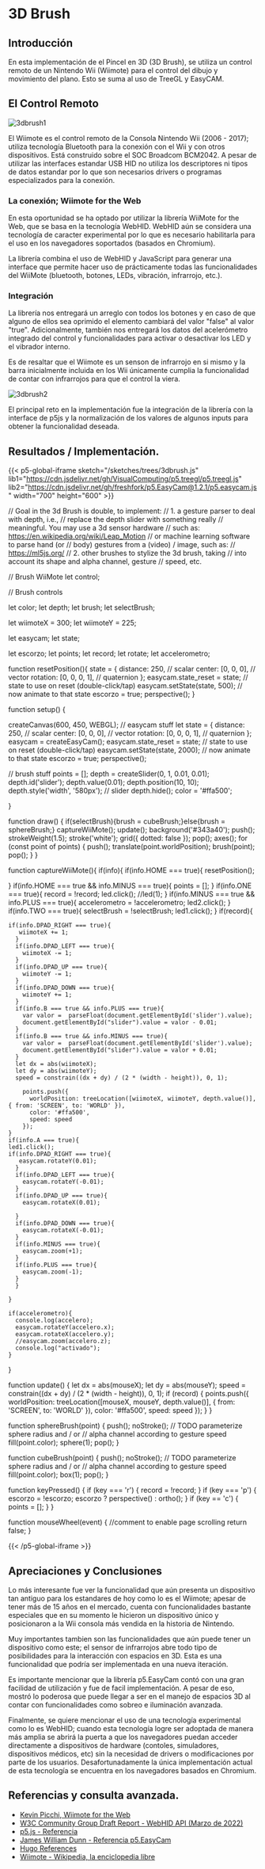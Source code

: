 # 3D Brush

## Introducción

En esta implementación de el Pincel en 3D (3D Brush), se utiliza un control remoto de un Nintendo Wii (Wiimote) para el control del dibujo y movimiento del plano. Esto se suma al uso de TreeGL y EasyCAM.

## El Control Remoto

![3dbrush1](https://i.blogs.es/8ba955/fundawii/450_1000.jpg)

El Wiimote es el control remoto de la Consola Nintendo Wii (2006 - 2017); utiliza tecnología Bluetooth para la conexión con el Wii y con otros dispositivos. Está construido sobre el SOC Broadcom BCM2042. A pesar de utilizar las interfaces estandar USB HID no utiliza los descriptores ni tipos de datos estandar por lo que son necesarios drivers o programas especializados para la conexión.

### La conexión; Wiimote for the Web

En esta oportunidad se ha optado por utilizar la librería WiiMote for the Web, que se basa en la tecnología WebHID. WebHID aún se considera una tecnología de caracter experimental por lo que es necesario habilitarla para el uso en los navegadores soportados (basados en Chromium).

La librería combina el uso de WebHID y JavaScript para generar una interface que permite hacer uso de prácticamente todas las funcionalidades del WiiMote (bluetooth, botones, LEDs, vibración, infrarrojo, etc.).

### Integración

La librería nos entregará un arreglo con todos los botones y en caso de que alguno de ellos sea oprimido el elemento cambiará del valor "false" al valor "true". Adicionalmente, también nos entregará los datos del acelerómetro integrado del control y funcionalidades para activar o desactivar los LED y el vibrador interno.

Es de resaltar que el Wiimote es un senson de infrarrojo en si mismo y la barra inicialmente incluida en los Wii únicamente cumplia la funcionalidad de contar con infrarrojos para que el control la viera.

![3dbrush2](https://upload.wikimedia.org/wikipedia/commons/thumb/2/20/Nintendo_Wii_Sensor_Bar.jpg/640px-Nintendo_Wii_Sensor_Bar.jpg)

El principal reto en la implementación fue la integración de la librería con la interface de p5js y la normalización de los valores de algunos inputs para obtener la funcionalidad deseada.

## Resultados / Implementación.


{{< p5-global-iframe sketch="/sketches/trees/3dbrush.js" lib1="https://cdn.jsdelivr.net/gh/VisualComputing/p5.treegl/p5.treegl.js" lib2="https://cdn.jsdelivr.net/gh/freshfork/p5.EasyCam@1.2.1/p5.easycam.js" width="700" height="600" >}}
  
// Goal in the 3d Brush is double, to implement:
// 1. a gesture parser to deal with depth, i.e.,
// replace the depth slider with something really
// meaningful. You may use a 3d sensor hardware
// such as: https://en.wikipedia.org/wiki/Leap_Motion
// or machine learning software to parse hand (or
// body) gestures from a (video) / image, such as:
// https://ml5js.org/
// 2. other brushes to stylize the 3d brush, taking
// into account its shape and alpha channel, gesture
// speed, etc.

// Brush WiiMote
let control;

// Brush controls

let color;
let depth;
let brush;
let selectBrush;

let wiimoteX = 300;
let wiimoteY = 225;

let easycam;
let state;

let escorzo;
let points;
let record;
let rotate;
let accelerometro;

function resetPosition(){
  state = {
    distance: 250,           // scalar
    center: [0, 0, 0],       // vector
    rotation: [0, 0, 0, 1],  // quaternion
  };
  easycam.state_reset = state;   // state to use on reset (double-click/tap)
  easycam.setState(state, 500); // now animate to that state
  escorzo = true;
  perspective();
}

function setup() {
  
  createCanvas(600, 450, WEBGL);
  // easycam stuff
  let state = {
    distance: 250,           // scalar
    center: [0, 0, 0],       // vector
    rotation: [0, 0, 0, 1],  // quaternion
  };
  easycam = createEasyCam();
  easycam.state_reset = state;   // state to use on reset (double-click/tap)
  easycam.setState(state, 2000); // now animate to that state
  escorzo = true;
  perspective();

  // brush stuff
  points = [];
  depth = createSlider(0, 1, 0.01, 0.01);
  depth.id('slider');
  depth.value(0.01);
  depth.position(10, 10);
  depth.style('width', '580px');
  // slider
  depth.hide();
  color = '#ffa500';
  
  
}

function draw() {
  if(selectBrush){brush = cubeBrush;}else{brush = sphereBrush;}
  captureWiiMote();
  update();
  background('#343a40');
  push();
  strokeWeight(1.5);
  stroke('white');
  grid({ dotted: false });
  pop();
  axes();
  for (const point of points) {
    push();
    translate(point.worldPosition);
    brush(point);
    pop();
  }
}

function captureWiiMote(){
  if(info){
  if(info.HOME === true){
    resetPosition();
    
  }
  if(info.HOME === true && info.MINUS === true){
    points = [];
  }
  if(info.ONE === true){
    record = !record;
    led.click();
    //led(1);
  }
  if(info.MINUS === true && info.PLUS === true){
    accelerometro = !accelerometro;
    led2.click();
  }
  if(info.TWO === true){
    selectBrush = !selectBrush;
    led1.click();
  }
  if(record){
  
    if(info.DPAD_RIGHT === true){
       wiimoteX += 1;
      }
      if(info.DPAD_LEFT === true){
        wiimoteX -= 1;
      }
      if(info.DPAD_UP === true){
        wiimoteY -= 1;
      }
      if(info.DPAD_DOWN === true){
        wiimoteY += 1;
      }
      if(info.B === true && info.PLUS === true){
        var valor =  parseFloat(document.getElementById('slider').value);
        document.getElementById("slider").value = valor - 0.01;
      }
      if(info.B === true && info.MINUS === true){
        var valor =  parseFloat(document.getElementById('slider').value);
        document.getElementById("slider").value = valor + 0.01;
      }
      let dx = abs(wiimoteX);
      let dy = abs(wiimoteY);
      speed = constrain((dx + dy) / (2 * (width - height)), 0, 1);

        points.push({
          worldPosition: treeLocation([wiimoteX, wiimoteY, depth.value()], { from: 'SCREEN', to: 'WORLD' }),
          color: '#ffa500',
          speed: speed
        });   
    }
    if(info.A === true){
    led1.click();
    if(info.DPAD_RIGHT === true){
       easycam.rotateY(0.01);
      }
      if(info.DPAD_LEFT === true){
        easycam.rotateY(-0.01);
      }
      if(info.DPAD_UP === true){
        easycam.rotateX(0.01);
        
      }
      if(info.DPAD_DOWN === true){
        easycam.rotateX(-0.01);
      }
      if(info.MINUS === true){
        easycam.zoom(+1);
      }
      if(info.PLUS === true){
        easycam.zoom(-1);
      }
      }
    
    }

    if(accelerometro){
      console.log(accelero);
      easycam.rotateY(accelero.x);
      easycam.rotateX(accelero.y);
      //easycam.zoom(accelero.z);
      console.log("activado");
    }
}


function update() {
  let dx = abs(mouseX);
  let dy = abs(mouseY);
  speed = constrain((dx + dy) / (2 * (width - height)), 0, 1);
  if (record) {
    points.push({
      worldPosition: treeLocation([mouseX, mouseY, depth.value()], { from: 'SCREEN', to: 'WORLD' }),
      color: '#ffa500',
      speed: speed
    });
  }
}

function sphereBrush(point) {
  push();
  noStroke();
  // TODO parameterize sphere radius and / or
  // alpha channel according to gesture speed
  fill(point.color);
  sphere(1);
  pop();
}

function cubeBrush(point) {
  push();
  noStroke();
  // TODO parameterize sphere radius and / or
  // alpha channel according to gesture speed
  fill(point.color);
  box(1);
  pop();
}

function keyPressed() {
  if (key === 'r') {
    record = !record;
  }
  if (key === 'p') {
    escorzo = !escorzo;
    escorzo ? perspective() : ortho();
  }
  if (key == 'c') {
    points = [];
  }
}

function mouseWheel(event) {
  //comment to enable page scrolling
  return false;
}


{{< /p5-global-iframe >}}

## Apreciaciones y Conclusiones

Lo más interesante fue ver la funcionalidad que aún presenta un dispositivo tan antiguo para los estandares de hoy como lo es el Wiimote; apesar de tener más de 15 años en el mercado, cuenta con funcionalidades bastante especiales que en su momento le hicieron un dispositivo único y posicionaron a la Wii consola más vendida en la historia de Nintendo.

Muy importantes tambien son las funcionalidades que aún puede tener un dispositivo como este; el sensor de infrarrojos abre todo tipo de posibilidades para la interacción con espacios en 3D. Esta es una funcionalidad que podría ser implementada en una nueva iteración.

Es importante mencionar que la librería p5.EasyCam contó con una gran facilidad de utilización y fue de facil implementación. A pesar de eso, mostró lo poderosa que puede llegar a ser en el manejo de espacios 3D al contar con funcionalidades como sobreo e iluminación avanzada.

Finalmente, se quiere mencionar el uso de una tecnología experimental como lo es WebHID; cuando esta tecnología logre ser adoptada de manera más amplia se abrirá la puerta a que los navegadores puedan acceder directamente a dispositivos de hardware (contoles, simuladores, dispositivos médicos, etc) sin la necesidad de drivers o modificaciones por parte de los usuarios. Desafortunadamente la única implementación actual de esta tecnología se encuentra en los navegadores basados en Chromium.

## Referencias y consulta avanzada.

- [Kevin Picchi, Wiimote for the Web](https://github.com/PicchiKevin/wiimote-webhid)
- [W3C Community Group Draft Report - WebHID API (Marzo de 2022)](https://wicg.github.io/webhid/)
- [p5.js - Referencia](https://p5js.org/es/reference/)
- [James William Dunn - Referencia p5.EasyCam](https://github.com/freshfork/p5.EasyCam)
- [Hugo References](https://gohugo.io/functions/)
- [Wiimote - Wikipedia, la enciclopedia libre](https://es.wikipedia.org/wiki/Wiimote)